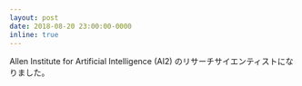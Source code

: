 ```yaml
---
layout: post
date: 2018-08-20 23:00:00-0000
inline: true
---
```


Allen Institute for Artificial Intelligence (AI2) のリサーチサイエンティストになりました。

